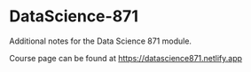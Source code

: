 # DataScience-871
Additional notes for the Data Science 871 module. 

Course page can be found at https://datascience871.netlify.app

